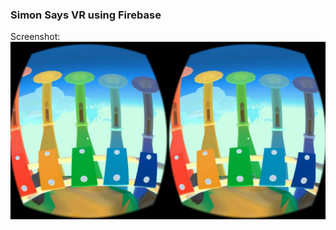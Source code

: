 ### Simon Says VR using Firebase

[screenshot_0]: ./screenshots/screenshot.jpeg

Screenshot: 
![alt text][screenshot_0]
